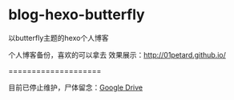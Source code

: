 # blog-hexo-butterfly
以butterfly主题的hexo个人博客

个人博客备份，喜欢的可以拿去
效果展示：http://01petard.github.io/

====================

目前已停止维护，尸体留念：[Google Drive](https://drive.google.com/drive/folders/1wGz7CtNmSGEMKtX_lXja9zGug6-Kaz7O?usp=drive_link)
